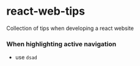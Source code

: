 # react-web-tips
Collection of tips when developing a react website

### When highlighting active navigation
* use `dsad`
